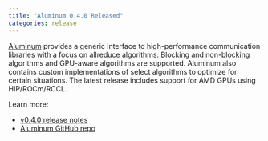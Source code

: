 ```yaml
---
title: "Aluminum 0.4.0 Released"
categories: release
---
```


[Aluminum](https://github.com/LLNL/Aluminum) provides a generic interface to high-performance communication libraries with a focus on allreduce algorithms. Blocking and non-blocking algorithms and GPU-aware algorithms are supported. Aluminum also contains custom implementations of select algorithms to optimize for certain situations. The latest release includes support for AMD GPUs using HIP/ROCm/RCCL.

Learn more:
- [v0.4.0 release notes](https://github.com/LLNL/Aluminum/releases/tag/v0.4.0)
- [Aluminum GitHub repo](https://github.com/LLNL/Aluminum)
